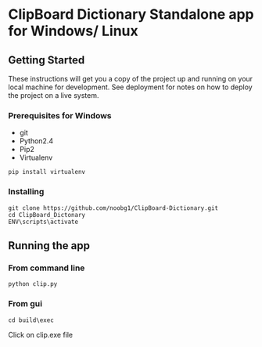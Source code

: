 # ClipBoard Dictionary Standalone app for Windows/ Linux

## Getting Started

These instructions will get you a copy of the project up and running on your local machine for development. See deployment for notes on how to deploy the project on a live system.

### Prerequisites for Windows

* git
* Python2.4
* Pip2
* Virtualenv

```
pip install virtualenv

```
### Installing

```
git clone https://github.com/noobg1/ClipBoard-Dictionary.git
cd ClipBoard_Dictonary
ENV\scripts\activate
```
## Running the app

### From command line 
```
python clip.py

```
### From gui
```
cd build\exec

```
Click on clip.exe file